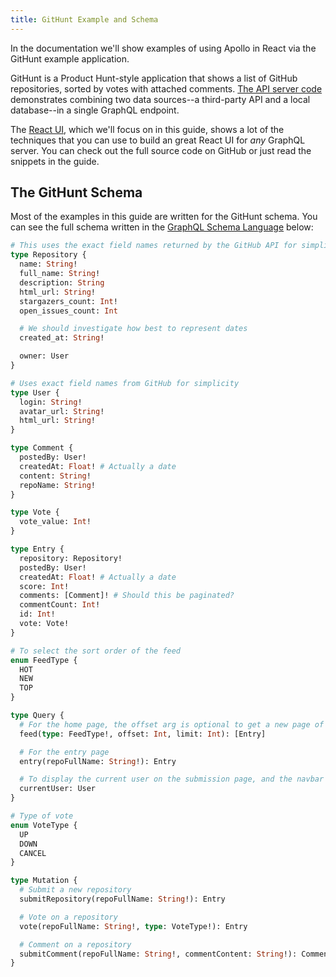 ```yaml
---
title: GitHunt Example and Schema
---
```


In the documentation we'll show examples of using Apollo in React via the GitHunt example application.

GitHunt is a Product Hunt-style application that shows a list of GitHub repositories, sorted by votes with attached comments. [The API server code](https://github.com/apollostack/GitHunt-API) demonstrates combining two data sources--a third-party API and a local database--in a single GraphQL endpoint.

The [React UI](https://github.com/apollostack/GitHunt-React), which we'll focus on in this guide, shows a lot of the techniques that you can use to build an great React UI for *any* GraphQL server. You can check out the full source code on GitHub or just read the snippets in the guide.

<h2 id="githunt-schema">The GitHunt Schema</h2>

Most of the examples in this guide are written for the GitHunt schema. You can see the full schema written in the [GraphQL Schema Language](https://wehavefaces.net/graphql-shorthand-notation-cheatsheet-17cd715861b6) below:

```graphql
# This uses the exact field names returned by the GitHub API for simplicity
type Repository {
  name: String!
  full_name: String!
  description: String
  html_url: String!
  stargazers_count: Int!
  open_issues_count: Int

  # We should investigate how best to represent dates
  created_at: String!

  owner: User
}

# Uses exact field names from GitHub for simplicity
type User {
  login: String!
  avatar_url: String!
  html_url: String!
}

type Comment {
  postedBy: User!
  createdAt: Float! # Actually a date
  content: String!
  repoName: String!
}

type Vote {
  vote_value: Int!
}

type Entry {
  repository: Repository!
  postedBy: User!
  createdAt: Float! # Actually a date
  score: Int!
  comments: [Comment]! # Should this be paginated?
  commentCount: Int!
  id: Int!
  vote: Vote!
}

# To select the sort order of the feed
enum FeedType {
  HOT
  NEW
  TOP
}

type Query {
  # For the home page, the offset arg is optional to get a new page of the feed
  feed(type: FeedType!, offset: Int, limit: Int): [Entry]

  # For the entry page
  entry(repoFullName: String!): Entry

  # To display the current user on the submission page, and the navbar
  currentUser: User
}

# Type of vote
enum VoteType {
  UP
  DOWN
  CANCEL
}

type Mutation {
  # Submit a new repository
  submitRepository(repoFullName: String!): Entry

  # Vote on a repository
  vote(repoFullName: String!, type: VoteType!): Entry

  # Comment on a repository
  submitComment(repoFullName: String!, commentContent: String!): Comment
}
```
